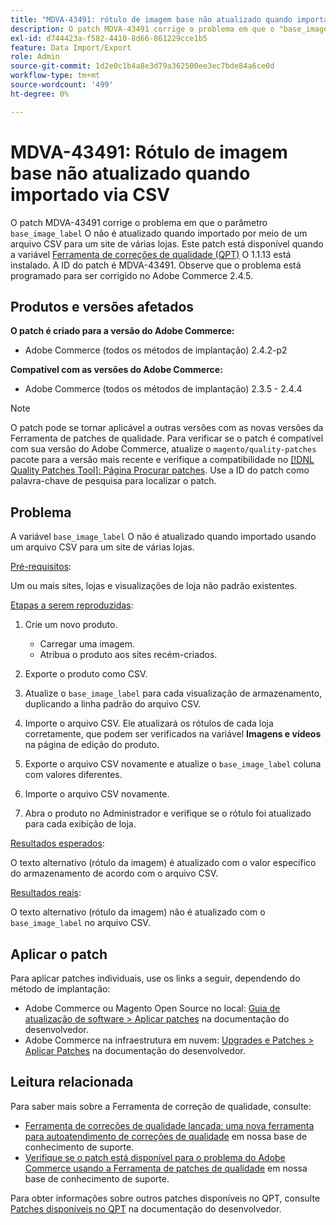 ```yaml
---
title: "MDVA-43491: rótulo de imagem base não atualizado quando importado via CSV"
description: O patch MDVA-43491 corrige o problema em que o "base_image_label" não é atualizado quando importado por meio de um arquivo CSV para um site de várias lojas. Este patch está disponível quando a [Ferramenta de correções de qualidade (QPT)](/help/announcements/adobe-commerce-announcements/magento-quality-patches-released-new-tool-to-self-serve-quality-patches.md) 1.1.13 está instalada. A ID do patch é MDVA-43491. Observe que o problema está programado para ser corrigido no Adobe Commerce 2.4.5.
exl-id: d744423a-f582-4410-8d66-861229cce1b5
feature: Data Import/Export
role: Admin
source-git-commit: 1d2e0c1b4a8e3d79a362500ee3ec7bde84a6ce0d
workflow-type: tm+mt
source-wordcount: '499'
ht-degree: 0%

---
```


# MDVA-43491: Rótulo de imagem base não atualizado quando importado via CSV

O patch MDVA-43491 corrige o problema em que o parâmetro `base_image_label` O não é atualizado quando importado por meio de um arquivo CSV para um site de várias lojas. Este patch está disponível quando a variável [Ferramenta de correções de qualidade (QPT)](/help/announcements/adobe-commerce-announcements/magento-quality-patches-released-new-tool-to-self-serve-quality-patches.md) O 1.1.13 está instalado. A ID do patch é MDVA-43491. Observe que o problema está programado para ser corrigido no Adobe Commerce 2.4.5.

## Produtos e versões afetados

**O patch é criado para a versão do Adobe Commerce:**

* Adobe Commerce (todos os métodos de implantação) 2.4.2-p2

**Compatível com as versões do Adobe Commerce:**

* Adobe Commerce (todos os métodos de implantação) 2.3.5 - 2.4.4

>[!NOTE]
>
>O patch pode se tornar aplicável a outras versões com as novas versões da Ferramenta de patches de qualidade. Para verificar se o patch é compatível com sua versão do Adobe Commerce, atualize o `magento/quality-patches` pacote para a versão mais recente e verifique a compatibilidade no [[!DNL Quality Patches Tool]: Página Procurar patches](https://devdocs.magento.com/quality-patches/tool.html#patch-grid). Use a ID do patch como palavra-chave de pesquisa para localizar o patch.

## Problema

A variável `base_image_label` O não é atualizado quando importado usando um arquivo CSV para um site de várias lojas.

<u>Pré-requisitos</u>:

Um ou mais sites, lojas e visualizações de loja não padrão existentes.

<u>Etapas a serem reproduzidas</u>:

1. Crie um novo produto.

   * Carregar uma imagem.
   * Atribua o produto aos sites recém-criados.

1. Exporte o produto como CSV.
1. Atualize o `base_image_label` para cada visualização de armazenamento, duplicando a linha padrão do arquivo CSV.
1. Importe o arquivo CSV. Ele atualizará os rótulos de cada loja corretamente, que podem ser verificados na variável **Imagens e vídeos** na página de edição do produto.
1. Exporte o arquivo CSV novamente e atualize o `base_image_label` coluna com valores diferentes.
1. Importe o arquivo CSV novamente.
1. Abra o produto no Administrador e verifique se o rótulo foi atualizado para cada exibição de loja.

<u>Resultados esperados</u>:

O texto alternativo (rótulo da imagem) é atualizado com o valor específico do armazenamento de acordo com o arquivo CSV.

<u>Resultados reais</u>:

O texto alternativo (rótulo da imagem) não é atualizado com o `base_image_label` no arquivo CSV.

## Aplicar o patch

Para aplicar patches individuais, use os links a seguir, dependendo do método de implantação:

* Adobe Commerce ou Magento Open Source no local: [Guia de atualização de software > Aplicar patches](https://devdocs.magento.com/guides/v2.4/comp-mgr/patching/mqp.html) na documentação do desenvolvedor.
* Adobe Commerce na infraestrutura em nuvem: [Upgrades e Patches > Aplicar Patches](https://devdocs.magento.com/cloud/project/project-patch.html) na documentação do desenvolvedor.

## Leitura relacionada

Para saber mais sobre a Ferramenta de correção de qualidade, consulte:

* [Ferramenta de correções de qualidade lançada: uma nova ferramenta para autoatendimento de correções de qualidade](/help/announcements/adobe-commerce-announcements/magento-quality-patches-released-new-tool-to-self-serve-quality-patches.md) em nossa base de conhecimento de suporte.
* [Verifique se o patch está disponível para o problema do Adobe Commerce usando a Ferramenta de patches de qualidade](/help/support-tools/patches-available-in-qpt-tool/check-patch-for-magento-issue-with-magento-quality-patches.md) em nossa base de conhecimento de suporte.

Para obter informações sobre outros patches disponíveis no QPT, consulte [Patches disponíveis no QPT](https://devdocs.magento.com/quality-patches/tool.html#patch-grid) na documentação do desenvolvedor.
